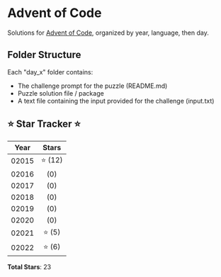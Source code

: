 # Advent of Code

Solutions for [Advent of Code](https://adventofcode.com), organized by year, language, then day.  

## Folder Structure

Each "day_x" folder contains:

- The challenge prompt for the puzzle (README.md)
- Puzzle solution file / package
- A text file containing the input provided for the challenge (input.txt)

## ⭐ Star Tracker ⭐

| Year  | Stars   |
|:-----:|:-------:|
| 02015 | ⭐ (12) |
| 02016 | (0)     |
| 02017 | (0)     |
| 02018 | (0)     |
| 02019 | (0)     |
| 02020 | (0)     |
| 02021 | ⭐ (5)  |
| 02022 | ⭐ (6)  |

**Total Stars**: 23
